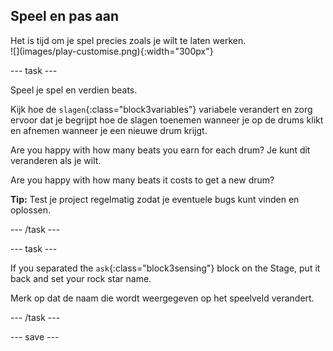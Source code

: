## Speel en pas aan

<div style="display: flex; flex-wrap: wrap">
<div style="flex-basis: 200px; flex-grow: 1; margin-right: 15px;">
Het is tijd om je spel precies zoals je wilt te laten werken.
</div>
<div>
![](images/play-customise.png){:width="300px"}
</div>
</div>

--- task ---

Speel je spel en verdien beats.

Kijk hoe de `slagen`{:class="block3variables"} variabele verandert en zorg ervoor dat je begrijpt hoe de slagen toenemen wanneer je op de drums klikt en afnemen wanneer je een nieuwe drum krijgt.

Are you happy with how many beats you earn for each drum? Je kunt dit veranderen als je wilt.

Are you happy with how many beats it costs to get a new drum?

**Tip:** Test je project regelmatig zodat je eventuele bugs kunt vinden en oplossen.

--- /task ---

--- task ---

If you separated the `ask`{:class="block3sensing"} block on the Stage, put it back and set your rock star name.

Merk op dat de naam die wordt weergegeven op het speelveld verandert.

--- /task ---

--- save ---

